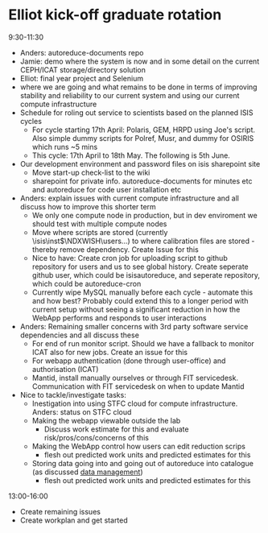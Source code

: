 Elliot kick-off graduate rotation 
=================================

9:30-11:30
* Anders: autoreduce-documents repo
* Jamie: demo where the system is now and in some detail on the current CEPH/ICAT storage/directory solution 
* Elliot: final year project and Selenium
* where we are going and what remains to be done in terms of improving stability and reliability to our current system and using our current compute infrastructure
* Schedule for roling out service to scientists based on the planned ISIS cycles
  * For cycle starting 17th April: Polaris, GEM, HRPD using Joe's script. Also simple dummy scripts for Polref, Musr, and dummy for OSIRIS which runs ~5 mins
  * This cycle: 17th April to 18th May. The following is 5th June. 
* Our development environment and password files on isis sharepoint site
  * Move start-up check-list to the wiki
  * sharepoint for private info. autoreduce-documents for minutes etc and autoreduce for code user installation etc
* Anders: explain issues with current compute infrastructure and all discuss how to improve this shorter term
  * We only one compute node in production, but in dev enviroment we should test with multiple compute nodes
  * Move where scripts are stored (currently \\isis\inst$\NDXWISH\users...) to where calibration files are stored - thereby remove dependency. Create Issue for this
  * Nice to have: Create cron job for uploading script to github repository for users and us to see global history. Create seperate github user, which could be isisautoreduce, and seperate repository, which could be autoreduce-cron
  * Currently wipe MySQL manually before each cycle - automate this and how best? Probably could extend this to a longer period with current setup without seeing a significant reduction in how the WebApp performs and responds to user interactions
* Anders: Remaining smaller concerns with 3rd party software service dependencies and all discuss these
  * For end of run monitor script. Should we have a fallback to monitor ICAT also for new jobs. Create an issue for this
  * For webapp authentication (done through user-office) and authorisation (ICAT)
  * Mantid, install manually ourselves or through FIT servicedesk. Communication with FIT servicedesk on when to update Mantid
* Nice to tackle/investigate tasks:
  * Inestigation into using STFC cloud for compute infrastructure. Anders: status on STFC cloud
  * Making the webapp viewable outside the lab
    * Discuss work estimate for this and evaluate risk/pros/cons/concerns of this
  * Making the WebApp control how users can edit reduction scrips
    * flesh out predicted work units and predicted estimates for this
  * Storing data going into and going out of autoreduce into catalogue 
  (as discussed [data management](/meetings/2018-7th-Mar-data-management.md))
    * flesh out predicted work units and predicted estimates for this

13:00-16:00
* Create remaining issues
* Create workplan and get started

